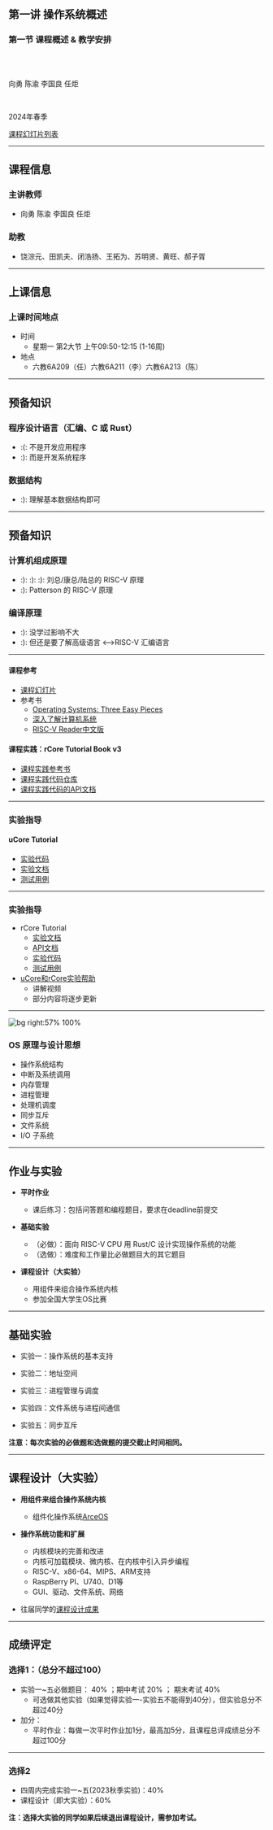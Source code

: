 
## 第一讲 操作系统概述

### 第一节 课程概述 & 教学安排

<br>
<br>

向勇 陈渝 李国良 任炬

<br>

2024年春季

[课程幻灯片列表](https://www.yuque.com/xyong-9fuoz/qczol5/ewvhdy3epbwbkn3n)

---

## 课程信息

### 主讲教师

- 向勇 陈渝 李国良 任炬

### 助教

- 饶淙元、田凯夫、闭浩扬、王拓为、苏明贤、黄旺、郝子胥

---

## 上课信息

### 上课时间地点

- 时间
  - 星期一 第2大节 上午09:50-12:15 (1-16周)
- 地点
  - 六教6A209（任）六教6A211（李）六教6A213（陈）

----

## 预备知识

### 程序设计语言（汇编、C 或 Rust）

- :(: 不是开发应用程序
- :): 而是开发系统程序

### 数据结构

- :): 理解基本数据结构即可

---

## 预备知识

### 计算机组成原理

- :): :): :): 刘总/康总/陆总的 RISC-V 原理
- :): Patterson 的 RISC-V 原理

### 编译原理

- :): 没学过影响不大
- :): 但还是要了解高级语言 <–>RISC-V 汇编语言

---

#### 课程参考

- [课程幻灯片](https://www.yuque.com/xyong-9fuoz/qczol5/ewvhdy3epbwbkn3n)
- 参考书
  - [Operating Systems: Three Easy Pieces](https://pages.cs.wisc.edu/~remzi/OSTEP/)
  - [深入了解计算机系统](https://hansimov.gitbook.io/csapp/)
  - [RISC-V Reader中文版](http://riscvbook.com/chinese/RISC-V-Reader-Chinese-v2p1.pdf)

#### 课程实践：rCore Tutorial Book v3

- [课程实践参考书](https://learningos.github.io/rCore-Tutorial-Book-v3/)
- [课程实践代码仓库](https://github.com/rcore-os/rCore-Tutorial-v3)
- [课程实践代码的API文档](https://github.com/rcore-os/rCore-Tutorial-v3#os-api-docs)

---

### 实验指导

#### uCore Tutorial

- [实验代码](https://github.com/LearningOS/uCore-Tutorial-Code-2024S/)
- [实验文档](https://learningos.github.io/uCore-Tutorial-Guide-2024S/)
- [测试用例](https://github.com/LearningOS/uCore-Tutorial-Test-2024S/)

---

### 实验指导

- rCore Tutorial
  - [实验文档](https://learningos.github.io/rCore-Tutorial-Guide-2024S/)
  - [API文档](https://github.com/LearningOS/rCore-Tutorial-Guide-2024S/#os-api-docs-of-rcore-tutorial-code-2022a)
  - [实验代码](https://github.com/LearningOS/rCore-Tutorial-Code-2024S)
  - [测试用例](https://github.com/LearningOS/rCore-Tutorial-Test-2024S)
- [uCore和rCore实验帮助](https://www.yuque.com/xyong-9fuoz/qczol5/lt5qafszpz62hob1?singleDoc)
  - 讲解视频
  - 部分内容将逐步更新

---

![bg right:57% 100%](figs/ucorearch.png)

### OS 原理与设计思想

- 操作系统结构
- 中断及系统调用
- 内存管理
- 进程管理
- 处理机调度
- 同步互斥
- 文件系统
- I/O 子系统

---

## 作业与实验

- **平时作业**
  - 课后练习：包括问答题和编程题目，要求在deadline前提交

- **基础实验**
  - （必做）：面向 RISC-V CPU 用 Rust/C 设计实现操作系统的功能
  - （选做）：难度和工作量比必做题目大的其它题目

- **课程设计（大实验）**
  - 用组件来组合操作系统内核
  - 参加全国大学生OS比赛

---

## 基础实验

- 实验一：操作系统的基本支持

- 实验二：地址空间
- 实验三：进程管理与调度
- 实验四：文件系统与进程间通信
- 实验五：同步互斥

**注意：每次实验的必做题和选做题的提交截止时间相同。**

---

## 课程设计（大实验）

- **用组件来组合操作系统内核**

  - 组件化操作系统[ArceOS](http://arceos.org/overview.html)
- **操作系统功能和扩展**
  - 内核模块的完善和改进
  - 内核可加载模块、微内核、在内核中引入异步编程
  - RISC-V、x86-64、MIPS、ARM支持
  - RaspBerry PI、U740、D1等
  - GUI、驱动、文件系统、网络
- 往届同学的[课程设计成果](https://shimo.im/docs/QTPRT8h8jyGQCqkJ)

---

## 成绩评定

### 选择1：（总分不超过100）

- 实验一~五必做题目： 40% ；期中考试 20% ； 期末考试 40%
  - 可选做其他实验（如果觉得实验一-实验五不能得到40分），但实验总分不超过40分
- 加分：
  - 平时作业：每做一次平时作业加1分，最高加5分，且课程总评成绩总分不超过100分

---

### 选择2

- 四周内完成实验一~五(2023秋季实验)：40%
- 课程设计（即大实验）：60%

**注：选择大实验的同学如果后续退出课程设计，需参加考试。**


